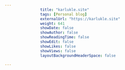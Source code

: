 ---
                title: "karlukle.site"
                tags: [Personal blog]
                externalUrl: "https://karlukle.site"
                weight: 641
                showDate: false
                showAuthor: false
                showReadingTime: false
                showEdit: false
                showLikes: false
                showViews: false
                layoutBackgroundHeaderSpace: false
                ---
